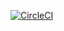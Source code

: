 [![CircleCI](https://circleci.com/gh/CharlesCZ/tsbb-sfg-brewery.svg?style=svg)](https://circleci.com/gh/CharlesCZ/tsbb-sfg-brewery)